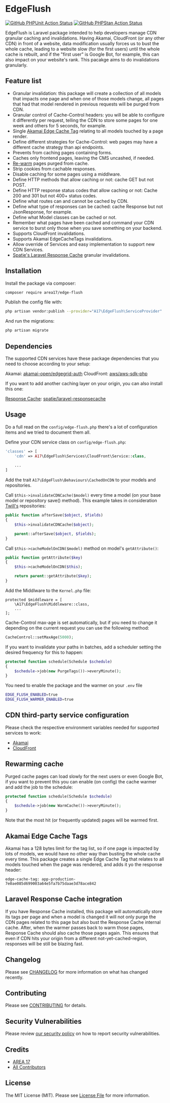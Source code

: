 # EdgeFlush

<!--
[![Latest Version on Packagist](https://img.shields.io/packagist/v/area17/edge-flush.svg?style=flat-square)](https://packagist.org/packages/area17/edge-flush)
-->
[![GitHub PHPUnit Action Status](https://img.shields.io/github/workflow/status/area17/edge-flush/phpunit?label=PHPUnit)](https://github.com/area17/edge-flush/actions?query=workflow%3Aphpunit+branch%3A1.x)
[![GitHub PHPStan Action Status](https://img.shields.io/github/workflow/status/area17/edge-flush/phpstan?label=PHPStan)](https://github.com/area17/edge-flush/actions?query=workflow%phpstan+branch%3A1.x)
<!--
[![GitHub Code Style Action Status](https://img.shields.io/github/workflow/status/area17/edge-flush/Check%20&%20fix%20styling?label=code%20style)](https://github.com/area17/edge-flush/actions?query=workflow%3A"Check+%26+fix+styling"+branch%3A1.x)
[![Total Downloads](https://img.shields.io/packagist/dt/area17/edge-flush.svg?style=flat-square)](https://packagist.org/packages/area17/edge-flush)
-->

EdgeFlush is Laravel package intended to help developers manage CDN granular caching and invalidations. Having Akamai, CloudFront (or any other CDN) in front of a website, data modification usually forces us to bust the whole cache, leading to a website slow (for the first users) until the whole cache is rebuilt, and if the "first user" is Google Bot, for example, this can also impact on your website's rank. This pacakge aims to do invalidations granularly.

## Feature list

- Granular invalidation: this package will create a collection of all models that impacts one page and when one of those models change, all pages that had that model rendered in previous requests will be purged from CDN.
- Granular control of Cache-Control headers: you will be able to configure it differently per request, telling the CDN to store some pages for one week and others for 5 seconds, for example.
- Single [Akamai Edge Cache Tag](#akamai-edge-cache-tags) relating to all models touched by a page render.
- Define different strategies for Cache-Control: web pages may have a different cache strategy than api endpoints.
- Prevents from caching pages containing forms.
- Caches only frontend pages, leaving the CMS uncashed, if needed.
- [Re-warm](#rewarming-cache) pages purged from cache.
- Strip cookies from cachable responses.
- Disable caching for some pages using a middlware.
- Define HTTP methods that allow caching or not: cache GET but not POST.
- Define HTTP response status codes that allow caching or not: Cache 200 and 301 but not 400+ status codes.
- Define what routes can and cannot be cached by CDN.
- Define what type of responses can be cached: cache Response but not JsonResponse, for example.
- Define what Model classes can be cached or not.
- Remember what pages have been cached and command your CDN service to burst only those when you save something on your backend.
- Supports CloudFront invalidations.
- Supports Akamai EdgeCacheTags invalidations.
- Allow override of Services and easy implementation to support new CDN Services.
- [Spatie's Laravel Response Cache](#laravel-response-cache-integration) granular invalidations.

## Installation

Install the package via composer:

```bash
composer require area17/edge-flush
```

Publish the config file with:

```bash
php artisan vendor:publish --provider="A17\EdgeFlush\ServiceProvider"
```

And run the migrations:

```bash
php artisan migrate
```

## Dependencies

The supported CDN services have these package dependencies that you need to choose according to your setup:

Akamai: [akamai-open/edgegrid-auth](https://github.com/akamai/AkamaiOPEN-edgegrid-php)
CloudFront: [aws/aws-sdk-php](https://github.com/aws/aws-sdk-php)

If you want to add another caching layer on your origin, you can also install this one:

[Response Cache](#laravel-response-cache-integration): [spatie/laravel-responsecache](https://github.com/spatie/laravel-responsecache)

## Usage

Do a full read on the `config/edge-flush.php` there's a lot of configuration items and we tried to document them all.

Define your CDN service class on `config/edge-flush.php`:

``` php
'classes' => [
    'cdn' => A17\EdgeFlush\Services\CloudFront\Service::class,
    
    ...
]
```

Add the trait `A17\EdgeFlush\Behaviours\CachedOnCDN` to your models and repositories.

Call `$this->invalidateCDNCache($model)` every time a model (on your base model or repository save() method). This example takes in consideration [Twill's](https://twill.io/) repositories:

``` php
public function afterSave($object, $fields)
{
    $this->invalidateCDNCache($object);

    parent::afterSave($object, $fields);
}
```

Call `$this->cacheModelOnCDN($model)` method on model's `getAttribute()`:

``` php
public function getAttribute($key)
{
    $this->cacheModelOnCDN($this);

    return parent::getAttribute($key);
}
```

Add the Middlware to the `Kernel.php` file:

```
protected $middleware = [
    \A17\EdgeFlush\Middleware::class,
    ...
];
```

Cache-Control max-age is set automatically, but if you need to change it depending on the current request you can use the following method:

``` php
CacheControl::setMaxAge(5000);
```

If you want to invalidate your paths in batches, add a scheduler setting the desired frequency for this to happen:

``` php
protected function schedule(Schedule $schedule)
{
    $schedule->job(new PurgeTags())->everyMinute();
}
```

You need to enable the package and the warmer on your `.env` file

``` sh
EDGE_FLUSH_ENABLED=true
EDGE_FLUSH_WARMER_ENABLED=true
```

## CDN third-party service configuration

Please check the respective environment variables needed for supported services to work:

- [Akamai](https://github.com/area17/edge-flush/blob/unstable/config/edge-flush.php#L188)
- [CloudFront](https://github.com/area17/edge-flush/blob/unstable/config/edge-flush.php#L195)

## Rewarming cache

Purged cache pages can load slowly for the next users or even Google Bot, if you want to prevent this you can enable (on config) the cache warmer and add the job to the schedule:

``` php
protected function schedule(Schedule $schedule)
{
    $schedule->job(new WarmCache())->everyMinute();
}
```

Note that the most hit (or frequently updated) pages will be warmed first.

## Akamai Edge Cache Tags

Akamai has a 128 bytes limit for the tag list, so if one page is impacted by lots of models, we would have no other way than busting the whole cache every time. This package creates a single Edge Cache Tag that relates to all models touched when the page was rendered, and adds it yo the response header:

```
edge-cache-tag: app-production-7e0ae085d699003a64e5fa7b75daae3d78ace842
```

## Laravel Response Cache integration

If you have Response Cache installed, this package will automatically store its tags per page and when a model is changed it will not only purge the CDN pages related to this page but also bust the Response Cache internal cache. After, when the warmer passes back to warm those pages, Response Cache should also cache those pages again. This ensures that even if CDN hits your origin from a different not-yet-cached-region, responses will be still be blazing fast.

## Changelog

Please see [CHANGELOG](CHANGELOG.md) for more information on what has changed recently.

## Contributing

Please see [CONTRIBUTING](.github/CONTRIBUTING.md) for details.

## Security Vulnerabilities

Please review [our security policy](../../security/policy) on how to report security vulnerabilities.

## Credits

-   [AREA 17](https://github.com/area17)
-   [All Contributors](../../contributors)

## License

The MIT License (MIT). Please see [License File](LICENSE.md) for more information.
